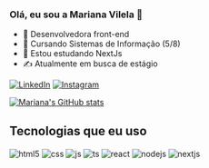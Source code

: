 ### Olá, eu sou a Mariana Vilela 👋

- 🔭 Desenvolvedora front-end
- 👾 Cursando Sistemas de Informação (5/8)
- 🌱 Estou estudando NextJs 
- ✍ Atualmente em busca de estágio
  

[![LinkedIn](https://img.shields.io/badge/LinkedIn-0A66C2.svg?style=for-the-badge&logo=LinkedIn&logoColor=white)](https://www.linkedin.com/in/mariana-vilela-878b5a236/)
[![Instagram](https://img.shields.io/badge/Instagram-E4405F.svg?style=for-the-badge&logo=Instagram&logoColor=white)](https://www.instagram.com/____marih___/)

[![Mariana's GitHub stats](https://github-readme-stats.vercel.app/api?username=marivialpe&show_icons=true&theme=dracula)](https://github.com/marivialpe/github-readme-stats)


## Tecnologias que eu uso

<div style="display: inline_block">
  <img align="center" alt="html5" src="https://img.shields.io/badge/HTML5-E34F26?style=for-the-badge&logo=html5&logoColor=white" />
  <img align="center" alt="css" src="https://img.shields.io/badge/CSS3-1572B6?style=for-the-badge&logo=css3&logoColor=white" />
  <img align="center" alt="js" src="https://img.shields.io/badge/JavaScript-F7DF1E?style=for-the-badge&logo=javascript&logoColor=black" />
  <img align="center" alt="ts" src="https://img.shields.io/badge/TypeScript-007ACC?style=for-the-badge&logo=typescript&logoColor=white" />
  <img align="center" alt="react" src="https://img.shields.io/badge/React-20232A?style=for-the-badge&logo=react&logoColor=61DAFB" />
  <img align="center" alt="nodejs" src="https://img.shields.io/badge/Node.js-43853D?style=for-the-badge&logo=node.js&logoColor=white" />
  <img align="center" alt="nextjs" src="https://img.shields.io/badge/Next.js-000000.svg?style=for-the-badge&logo=nextdotjs&logoColor=white" />
</div><br/>

